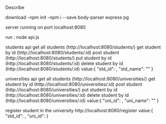 Describe

download
-npm init
-npm i --save body-parser express pg

server running on port localhost:8080

run : node api.js

students api
get all students (http://localhost:8080/students/)
get student by id (http://localhost:8080/students/:id)
post student (http://localhost:8080/students/)
put student by id (http://localhost:8080/students/:id)
delete student by id (http://localhost:8080/students/:id)
value:{
        "std_id": ,
        "std_name": ""
      }

universities api
get all students (http://localhost:8080/universities/)
get student by id (http://localhost:8080/universities/:id)
post student (http://localhost:8080/universities/)
put student by id (http://localhost:8080/universities/:id)
delete student by id (http://localhost:8080/universities/:id)
value:{
        "uni_id": ,
        "uni_name": ""
      }

register student in the university
http://localhost:8080/register
value:{
        "std_id": ,
        "uni_id": 
      }
